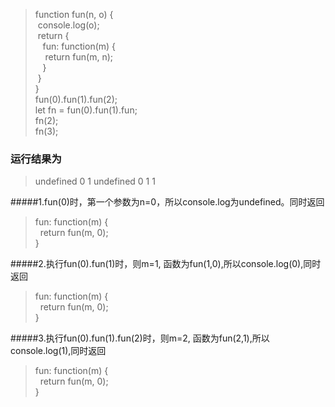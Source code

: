  >function fun(n, o) {<br>
 &nbsp;console.log(o);<br>
 &nbsp;return {<br>
 &nbsp;&nbsp;&nbsp;fun: function(m) {<br>
 &nbsp;&nbsp;&nbsp;&nbsp;return fun(m, n);<br>
 &nbsp;&nbsp;&nbsp;}<br>
 &nbsp;}<br>
}<br>
fun(0).fun(1).fun(2);<br>
let fn = fun(0).fun(1).fun;<br>
fn(2);<br>
fn(3);<br>

### 运行结果为
 >undefined
0
1
undefined
0
1
1

#####1.fun(0)时，第一个参数为n=0，所以console.log为undefined。同时返回
 >fun: function(m) {<br>
 &nbsp;&nbsp;return fun(m, 0);<br>
 }
 
#####2.执行fun(0).fun(1)时，则m=1, 函数为fun(1,0),所以console.log(0),同时返回
 >fun: function(m) {<br>
 &nbsp;&nbsp;return fun(m, 0);<br>
 }
 
#####3.执行fun(0).fun(1).fun(2)时，则m=2, 函数为fun(2,1),所以console.log(1),同时返回
 >fun: function(m) {<br>
 &nbsp;&nbsp;return fun(m, 0);<br>
 }
